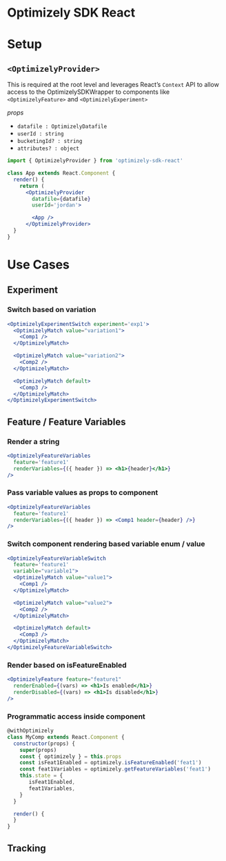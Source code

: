 # Optimizely SDK React
# Setup
## `<OptimizelyProvider>`
This is required at the root level and leverages React’s `Context` API to allow access to the OptimizelySDKWrapper to components like `<OptimizelyFeature>`  and  `<OptimizelyExperiment>`

*props*
* `datafile : OptimizelyDatafile`
* `userId : string`
* `bucketingId? : string`
* `attributes? : object`

```jsx
import { OptimizelyProvider } from 'optimizely-sdk-react'

class App extends React.Component {
  render() {
    return (
      <OptimizelyProvider
        datafile={datafile}
        userId='jordan'>

        <App />
      </OptimizelyProvider>
  }
}
```

# Use Cases
## Experiment
### Switch based on variation
```jsx
<OptimizelyExperimentSwitch experiment='exp1'>
  <OptimizelyMatch value="variation1">
    <Comp1 />
  </OptimizelyMatch>

  <OptimizelyMatch value="variation2">
    <Comp2 />
  </OptimizelyMatch>

  <OptimizelyMatch default>
    <Comp3 />
  </OptimizelyMatch>
</OptimizelyExperimentSwitch>
```


## Feature / Feature Variables
### Render a string
```jsx
<OptimizelyFeatureVariables
  feature='feature1'
  renderVariables={({ header }) => <h1>{header}</h1>}
/>
```

### Pass variable values as props to component
```jsx
<OptimizelyFeatureVariables
  feature='feature1'
  renderVariables={({ header }) => <Comp1 header={header} />}
/>
```

### Switch component rendering based variable enum / value
```jsx
<OptimizelyFeatureVariableSwitch 
  feature='feature1'
  variable="variable1">
  <OptimizelyMatch value="value1">
    <Comp1 />
  </OptimizelyMatch>

  <OptimizelyMatch value="value2">
    <Comp2 />
  </OptimizelyMatch>

  <OptimizelyMatch default>
    <Comp3 />
  </OptimizelyMatch>
</OptimizelyFeatureVariableSwitch>
```

### Render based on isFeatureEnabled
```jsx
<OptimizelyFeature feature="feature1"
  renderEnabled={(vars) => <h1>Is enabled</h1>}
  renderDisabled={(vars) => <h1>Is disabled</h1>}
/>
```

### Programmatic access inside component
```js
@withOptimizely
class MyComp extends React.Component {
  constructor(props) {
    super(props)
    const { optimizely } = this.props
    const isFeat1Enabled = optimizely.isFeatureEnabled('feat1')
    const feat1Variables = optimizely.getFeatureVariables('feat1')
    this.state = {
       isFeat1Enabled,
       feat1Variables,
    }
  }

  render() {
  }
}
```

## Tracking
